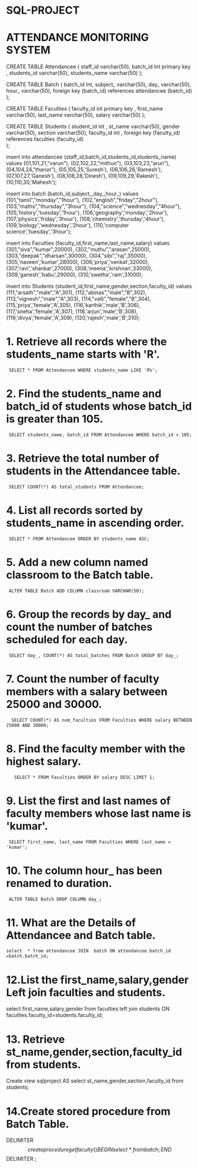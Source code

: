 # SQL-PROJECT
# ATTENDANCE MONITORING SYSTEM
CREATE TABLE Attendancee (
  staff_id varchar(50),
  batch_id Int primary key  ,
  students_id varchar(50),
  students_name varchar(50)
  );


  CREATE TABLE Batch (
  batch_id Int,
  subject_ varchar(50),
  day_ varchar(50),
  hour_ varchar(50),
  foreign key (batch_id) references attendancee (batch_id)
  );



 CREATE TABLE Faculties (
  faculty_id int primary key ,
  first_name varchar(50),
  last_name varchar(50),
  salary varchar(50)
  );


CREATE TABLE Students (
  student_id int ,
  st_name varchar(50),
  gender varchar(50),
  section varchar(50),
  faculty_id int ,
  foreign key (faculty_id) references faculties (faculty_id)  
  );


insert into attendancee (staff_id,batch_id,students_id,students_name) values
(01,101,21,"varun"),
(02,102,22,"mithun"),
(03,103,23,"arun"),
(04,104,24,"tharun"),
(05,105,25,'Suresh'),
(06,106,26,'Ramesh'),
(07,107,27,'Ganesh'),
(08,108,28,'Dinesh'),
(09,109,29,'Rakesh'),
(10,110,30,'Mahesh');


insert into batch (batch_id,subject_,day_,hour_) values
(101,"tamil","monday","1hour"),
(102,"english","friday","2hour"),
(103,"maths","thursday","3hour"),
(104,"science","wednesday","4hour"),
(105,'history','tuesday','1hour'),
(106,'geography','monday','2hour'),
(107,'physics','friday','3hour'),
(108,'chemistry','thursday','4hour'),
(109,'biology','wednesday','2hour'),
(110,'computer science','tuesday','3hour');

insert into Faculties (faculty_id,first_name,last_name,salary) values
(301,"siva","kumar",20000),
(302,"muthu","arasan",25000),
(303,"deepak","dharsan",30000),
(304,"sibi","raj",35000),
(305,'naveen','kumar',28000),
(306,'priya','venkat',32000),
(307,'ravi','shankar',27000),
(308,'meena','krishnan',33000),
(309,'ganesh','babu',29000),
(310,'swetha','ram',31000);


insert into Students (student_id,first_name,gender,section,faculty_id) values
(111,"arsath","male","A",301),
(112,"abinas","male","B",302),
(113,"vignesh","male","A",303),
(114,"valli","female","B",304),
(115,'priya','female','A',305),
(116,'karthik','male','B',306),
(117,'sneha','female','A',307),
(118,'arjun','male','B',308),
(119,'divya','female','A',309),
(120,'rajesh','male','B',310);



# 1. Retrieve all records where the students_name starts with 'R'.


     SELECT * FROM Attendancee WHERE students_name LIKE 'R%';


# 2. Find the students_name and batch_id of students whose batch_id is greater than 105.


     SELECT students_name, batch_id FROM Attendancee WHERE batch_id > 105;

# 3. Retrieve the total number of students in the Attendancee table.


     SELECT COUNT(*) AS total_students FROM Attendancee;

# 4.  List all records sorted by students_name in ascending order.


     SELECT * FROM Attendancee ORDER BY students_name ASC;


 # 5. Add a new column named classroom to the Batch table.

     ALTER TABLE Batch ADD COLUMN classroom VARCHAR(50);


# 6. Group the records by day_ and count the number of batches scheduled for each day.

     SELECT day_, COUNT(*) AS total_batches FROM Batch GROUP BY day_;



# 7.  Count the number of faculty members with a salary between 25000 and 30000.

      SELECT COUNT(*) AS num_faculties FROM Faculties WHERE salary BETWEEN 25000 AND 30000;


# 8. Find the faculty member with the highest salary.


       SELECT * FROM Faculties ORDER BY salary DESC LIMIT 1;


# 9. List the first and last names of faculty members whose last name is 'kumar'.

     SELECT first_name, last_name FROM Faculties WHERE last_name = 'kumar';


# 10. The column hour_ has been renamed to duration.

     ALTER TABLE Batch DROP COLUMN day_;


# 11. What are the Details of Attendancee and Batch table.

    select  * from attendancee JOIN  batch ON attendancee.batch_id =batch.batch_id;


# 12.List the first_name,salary,gender Left join faculties and students.

   select first_name,salary,gender from faculties left join students ON faculties.faculty_id=students.faculty_id;


# 13. Retrieve st_name,gender,section,faculty_id from students.

   Create view sqlproject AS select st_name,gender,section,faculty_id from students;

# 14.Create stored procedure from Batch Table.


   DELIMITER $$
create procedure getfaculty()
BEGIN
select * from batch;
END $$
DELIMITER ;
